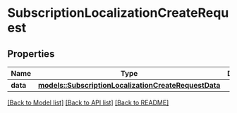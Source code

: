 # SubscriptionLocalizationCreateRequest

## Properties

Name | Type | Description | Notes
------------ | ------------- | ------------- | -------------
**data** | [**models::SubscriptionLocalizationCreateRequestData**](SubscriptionLocalizationCreateRequest_data.md) |  | 

[[Back to Model list]](../README.md#documentation-for-models) [[Back to API list]](../README.md#documentation-for-api-endpoints) [[Back to README]](../README.md)


